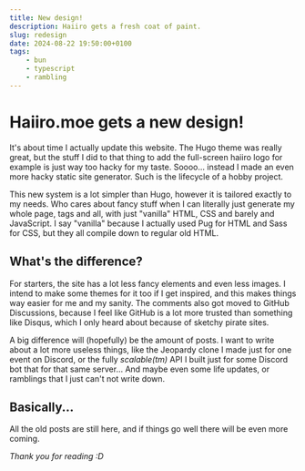 ```yaml
---
title: New design!
description: Haiiro gets a fresh coat of paint.
slug: redesign
date: 2024-08-22 19:50:00+0100
tags:
    - bun
    - typescript
    - rambling
---
```


# Haiiro.moe gets a new design!

It's about time I actually update this website. The Hugo theme was really
great, but the stuff I did to that thing to add the full-screen haiiro
logo for example is just way too hacky for my taste. Soooo... instead
I made an even more hacky static site generator. Such is the lifecycle
of a hobby project.

This new system is a lot simpler than Hugo, however it is tailored
exactly to my needs. Who cares about fancy stuff when I can literally
just generate my whole page, tags and all, with just "vanilla" HTML, CSS
and barely and JavaScript. I say "vanilla" because I actually used Pug
for HTML and Sass for CSS, but they all compile down to regular old HTML.

## What's the difference?

For starters, the site has a lot less fancy elements and even less images.
I intend to make some themes for it too if I get inspired, and this makes
things way easier for me and my sanity. The comments also got moved to
GitHub Discussions, because I feel like GitHub is a lot more trusted
than something like Disqus, which I only heard about because of sketchy
pirate sites.

A big difference will (hopefully) be the amount of posts. I want to
write about a lot more useless things, like the Jeopardy clone I made
just for one event on Discord, or the fully *scalable(tm)* API I built
just for some Discord bot that for that same server... And maybe even
some life updates, or ramblings that I just can't not write down.

## Basically...

All the old posts are still here, and if things go well there will be
even more coming.

*Thank you for reading :D*

